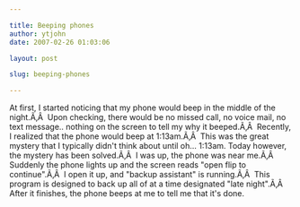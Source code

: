 ```yaml
---

title: Beeping phones
author: ytjohn
date: 2007-02-26 01:03:06

layout: post

slug: beeping-phones

---
```

At first, I started noticing that my phone would beep in the middle of the night.Ã‚Â  Upon checking, there would be no missed call, no voice mail, no text message.. nothing on the screen to tell my why it beeped.Ã‚Â  Recently, I realized that the phone would beep at 1:13am.Ã‚Â  This was the great mystery that I typically didn't think about until oh... 1:13am.
Today however, the mystery has been solved.Ã‚Â  I was up, the phone was near me.Ã‚Â  Suddenly the phone lights up and the screen reads "open flip to continue".Ã‚Â  I open it up, and "backup assistant" is running.Ã‚Â  This program is designed to back up all of at a time designated "late night".Ã‚Â  After it finishes, the phone beeps at me to tell me that it's done.
